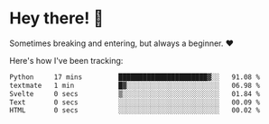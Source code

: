 # Hey there! 👋
Sometimes breaking and entering, but always a beginner. ❤️

Here's how I've been tracking:
<!--START_SECTION:waka-->

```txt
Python     17 mins         ██████████████████████▓░░   91.08 %
textmate   1 min           █▓░░░░░░░░░░░░░░░░░░░░░░░   06.98 %
Svelte     0 secs          ▒░░░░░░░░░░░░░░░░░░░░░░░░   01.84 %
Text       0 secs          ░░░░░░░░░░░░░░░░░░░░░░░░░   00.09 %
HTML       0 secs          ░░░░░░░░░░░░░░░░░░░░░░░░░   00.02 %
```

<!--END_SECTION:waka-->
